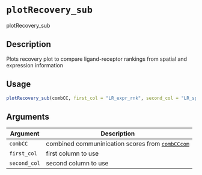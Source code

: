 # `plotRecovery_sub`

plotRecovery_sub


## Description

Plots recovery plot to compare ligand-receptor rankings from spatial and expression information


## Usage

```r
plotRecovery_sub(combCC, first_col = "LR_expr_rnk", second_col = "LR_spat_rnk")
```


## Arguments

Argument      |Description
------------- |----------------
`combCC`     |     combined communinication scores from [`combCCcom`](#combcccom)
`first_col`     |     first column to use
`second_col`     |     second column to use


